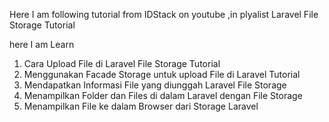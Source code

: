 Here I am following tutorial from IDStack on youtube ,in plyalist Laravel File Storage Tutorial

here I am Learn 
1. Cara Upload File di Laravel File Storage Tutorial
2. Menggunakan Facade Storage untuk upload File di Laravel Tutorial
3. Mendapatkan Informasi File yang diunggah Laravel File Storage
4. Menampilkan Folder dan Files di dalam Laravel dengan File Storage
5. Menampilkan File ke dalam Browser dari Storage Laravel